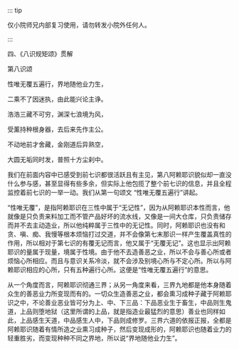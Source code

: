 ::: tip

仅小院师兄内部复习使用，请勿转发小院外任何人。

:::

四、《八识规矩颂》贯解

第八识颂

性唯无覆五遍行，界地随他业力生，

二乘不了因迷执，由此能兴论主诤。

浩浩三藏不可穷，渊深七浪境为风，

受薰持种根身器，去后来先作主公。

不动地前才舍藏，金刚道后异熟空，

大圆无垢同时发，普照十方尘刹中。

​          我们在前面内容中已感受到前七识都很活跃且有主见，第八阿赖耶识貌似却一直没什么参与感，甚至显得有些多余，但实际上他包揽了整个前七识的信息，并且全程监控着前七识的一举一动。我们从第一句颂文 “性唯无覆五遍行”讲起。

​        “性唯无覆”，是指阿赖耶识在三性中属于“无记性”，因为从阿赖耶识本性而言，他就像是只负责来料加工而不管产品好坏的流水线，又像是一间大仓库，只负责储存而并不去主动造业，所以他纯粹属于三性中的无记性。同时，阿赖耶识也没有和贪、嗔、痴、我慢等根本烦恼打过交道，并不会像第七末那识一样产生覆盖真性的作用，所以相对于第七识的有覆无记而言，他又属于“无覆无记”。这也显示出阿赖耶识的量属于现量，境属于性境。由于他不去造善恶之业，所以不会与善心所或者烦恼心所相应。而且与意识关系冷淡，就不会涉及别境心所与不定心所。所以与阿赖耶识相应的心所，只有五种遍行心所。这便是“性唯无覆五遍行”的意思。

​         从一个角度而言，阿赖耶识彻通三界；从另一角度来看，三界九地都是他本身随着众生的善恶业力所变现而有的。一切众生造善恶之业，都会熏习成种子藏于阿赖耶识之中，不论善业恶业皆可分为上、中、下三品：下品恶业生于畜生，中品则生鬼道，上品则堕地狱（这里所谓的上品，就是指造业最猛烈的意思）善业也同样如此，上品感生天道，中品感生人中，下品则成修罗。三界六道的依报正报，全都是阿赖耶识随着有情所造之业熏习成种子，然后变现成形的，阿赖耶识也随着业力的轻重胜劣，而变现种种不同之界地，所以说“界地随他业力生”。